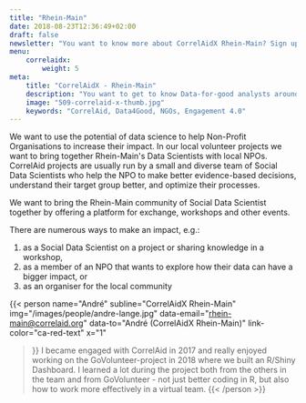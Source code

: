 ```yaml
---
title: "Rhein-Main"
date: 2018-08-23T12:36:49+02:00
draft: false
newsletter: "You want to know more about CorrelAidX Rhein-Main? Sign up for our Newsletter!"
menu: 
    correlaidx:
        weight: 5
meta:
    title: "CorrelAidX - Rhein-Main"
    description: "You want to get to know Data-for-good analysts around you and use data for social good? In this case, you are interested in CorrelAidX!"
    image: "509-correlaid-x-thumb.jpg"
    keywords: "CorrelAid, Data4Good, NGOs, Engagement 4.0"
---
```


We want to use the potential of data science to help Non-Profit Organisations to increase their impact. In our local volunteer projects we want to bring together Rhein-Main's Data Scientists with local NPOs.
CorrelAid projects are usually run by a small and diverse team of Social Data Scientists who help the NPO to make better evidence-based decisions, understand their target group better, and optimize their processes.

We want to bring the Rhein-Main community of Social Data Scientist together by offering a platform for exchange, workshops and other events.

There are numerous ways to make an impact, e.g.:

1.    as a Social Data Scientist on a project or sharing knowledge in a workshop,
2.    as a member of an NPO that wants to explore how their data can have a bigger impact, or
3.    as an organiser for the local community


{{< person 
    name="André"
    subline="CorrelAidX Rhein-Main"
    img="/images/people/andre-lange.jpg"
    data-email="rhein-main@correlaid.org"
    data-to="André (CorrelAidX Rhein-Main)"
    link-color="ca-red-text"
    x="1"
>}}
I became engaged with CorrelAid in 2017 and really enjoyed working on the GoVolunteer-project in 2018 where we built an R/Shiny Dashboard. I learned a lot during the project both from the others in the team and from GoVolunteer - not just better coding in R, but also how to work more effectively in a virtual team.
{{< /person >}}
